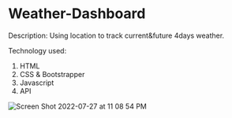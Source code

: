 # Weather-Dashboard
Description:
Using location to track current&future 4days weather.

Technology used:
1. HTML
2. CSS & Bootstrapper
3. Javascript
4. API



![Screen Shot 2022-07-27 at 11 08 54 PM](https://user-images.githubusercontent.com/105671380/181432832-3fe3a43c-7273-4758-a544-8b1072783ba4.png)
